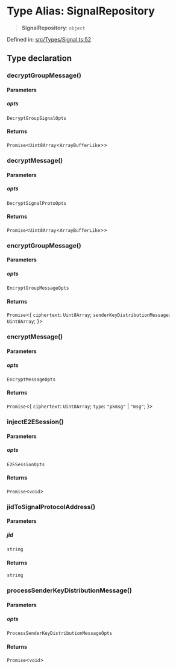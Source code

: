 # Type Alias: SignalRepository

> **SignalRepository**: `object`

Defined in: [src/Types/Signal.ts:52](https://github.com/Fokusdotid/Baileys/blob/86ad0f8078178c8586062ad3364a59e068f4b3b2/src/Types/Signal.ts#L52)

## Type declaration

### decryptGroupMessage()

#### Parameters

##### opts

`DecryptGroupSignalOpts`

#### Returns

`Promise`\<`Uint8Array`\<`ArrayBufferLike`\>\>

### decryptMessage()

#### Parameters

##### opts

`DecryptSignalProtoOpts`

#### Returns

`Promise`\<`Uint8Array`\<`ArrayBufferLike`\>\>

### encryptGroupMessage()

#### Parameters

##### opts

`EncryptGroupMessageOpts`

#### Returns

`Promise`\<\{ `ciphertext`: `Uint8Array`; `senderKeyDistributionMessage`: `Uint8Array`; \}\>

### encryptMessage()

#### Parameters

##### opts

`EncryptMessageOpts`

#### Returns

`Promise`\<\{ `ciphertext`: `Uint8Array`; `type`: `"pkmsg"` \| `"msg"`; \}\>

### injectE2ESession()

#### Parameters

##### opts

`E2ESessionOpts`

#### Returns

`Promise`\<`void`\>

### jidToSignalProtocolAddress()

#### Parameters

##### jid

`string`

#### Returns

`string`

### processSenderKeyDistributionMessage()

#### Parameters

##### opts

`ProcessSenderKeyDistributionMessageOpts`

#### Returns

`Promise`\<`void`\>
